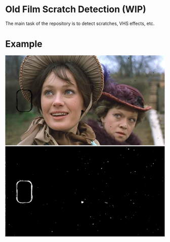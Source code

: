 # Old Film Scratch Detection (WIP)

The main task of the repository is to detect scratches, VHS effects, etc.

# Example

![](assert/test_defect.png)
![](assert/test_mask.png)
